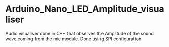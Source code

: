 # Arduino_Nano_LED_Amplitude_visualiser

Audio visualiser done in C++ that observes the Amplitude of the sound wave coming from the mic module. Done using SPI configuration.  
